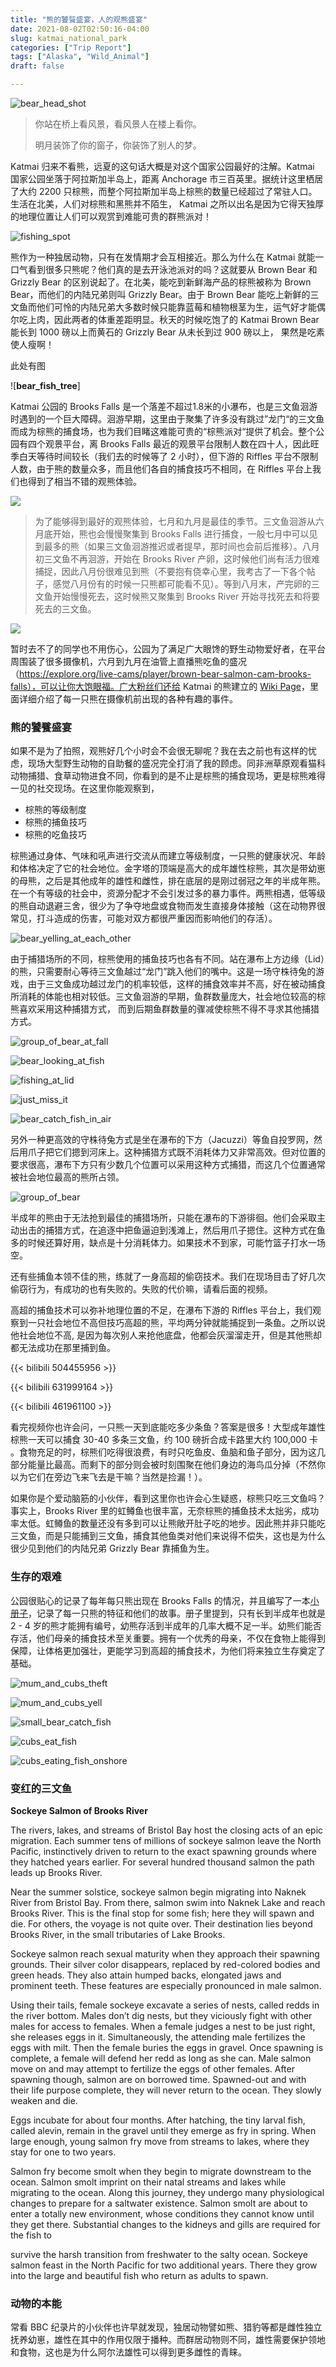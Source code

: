 ```yaml
---
title: "熊的饕餮盛宴，人的观熊盛宴"
date: 2021-08-02T02:50:16-04:00
slug: katmai_national_park
categories: ["Trip Report"]
tags: ["Alaska", "Wild_Animal"]
draft: false

---
```


![bear_head_shot]

> 你站在桥上看风景，看风景人在楼上看你。
>
> 
>
> 明月装饰了你的窗子，你装饰了别人的梦。

Katmai 归来不看熊，远夏的这句话大概是对这个国家公园最好的注解。Katmai 国家公园坐落于阿拉斯加半岛上，距离 Anchorage 市三百英里。据统计这里栖居了大约 2200 只棕熊，而整个阿拉斯加半岛上棕熊的数量已经超过了常驻人口。生活在北美，人们对棕熊和黑熊并不陌生， Katmai 之所以出名是因为它得天独厚的地理位置让人们可以观赏到难能可贵的群熊派对！

![fishing_spot]

熊作为一种独居动物，只有在发情期才会互相接近。那么为什么在 Katmai 就能一口气看到很多只熊呢？他们真的是去开泳池派对的吗？这就要从 Brown Bear 和 Grizzly Bear 的区别说起了。在北美，能吃到新鲜海产品的棕熊被称为 Brown Bear，而他们的内陆兄弟则叫 Grizzly Bear。由于 Brown Bear 能吃上新鲜的三文鱼而他们可怜的内陆兄弟大多数时候只能靠蓝莓和植物根茎为生，运气好才能偶尔吃上肉，因此两者的体重差距明显。秋天的时候吃饱了的 Katmai Brown Bear 能长到 1000 磅以上而黄石的 Grizzly Bear 从未长到过 900 磅以上， 果然是吃素使人瘦啊！

此处有图

![**bear_fish_tree**]

Katmai 公园的 Brooks Falls 是一个落差不超过1.8米的小瀑布，也是三文鱼洄游时遇到的一个巨大障碍。洄游早期，这里由于聚集了许多没有跳过”龙门“的三文鱼而成为棕熊的捕食场，也为我们目睹这难能可贵的“棕熊派对“提供了机会。整个公园有四个观景平台，离 Brooks Falls 最近的观景平台限制人数在四十人，因此旺季白天等待时间较长（我们去的时候等了 2 小时），但下游的 Riffles 平台不限制人数，由于熊的数量众多，而且他们各自的捕食技巧不相同，在 Riffles 平台上我们也得到了相当不错的观熊体验。

![](https://www.nps.gov/katm/planyourvisit/images/Brooks-Camp-map-2020.tif?maxwidth=1200&maxheight=1200&autorotate=false)

> 为了能够得到最好的观熊体验，七月和九月是最佳的季节。三文鱼洄游从六月底开始，熊也会慢慢聚集到 Brooks Falls 进行捕食，一般七月中可以见到最多的熊（如果三文鱼洄游推迟或者提早，那时间也会前后推移）。八月初三文鱼不再洄游，开始在 Brooks River 产卵，这时候他们尚有活力很难捕捉，因此八月份很难见到熊（不要抱有侥幸心里，我考古了一下各个帖子，感觉八月份有的时候一只熊都可能看不见）。等到八月末，产完卵的三文鱼开始慢慢死去，这时候熊又聚集到 Brooks River 开始寻找死去和将要死去的三文鱼。

![](https://www.nps.gov/katm/planyourvisit/images/Bear-Viewing-Calendar-688-px.jpg?maxwidth=1200&maxheight=1200&autorotate=false)

暂时去不了的同学也不用伤心，公园为了满足广大眼馋的野生动物爱好者，在平台周围装了很多摄像机，六月到九月在油管上直播熊吃鱼的盛况（https://explore.org/live-cams/player/brown-bear-salmon-cam-brooks-falls），可以让你大饱眼福。广大粉丝们还给 Katmai 的熊建立的 [Wiki Page](https://katmai-bearcams.fandom.com/wiki/Katmai_Bearcams_Wiki)，里面详细介绍了每一只熊在摄像机前出现的各种有趣的事件。

### 熊的饕餮盛宴

如果不是为了拍照，观熊好几个小时会不会很无聊呢？我在去之前也有这样的忧虑，现场大型野生动物的自助餐的盛况完全打消了我的顾虑。同非洲草原观看猫科动物捕猎、食草动物进食不同，你看到的是不止是棕熊的捕食现场，更是棕熊难得一见的社交现场。在这里你能观察到，

- 棕熊的等级制度
- 棕熊的捕鱼技巧
- 棕熊的吃鱼技巧

棕熊通过身体、气味和吼声进行交流从而建立等级制度，一只熊的健康状况、年龄和体格决定了它的社会地位。金字塔的顶端是高大的成年雄性棕熊，其次是带幼崽的母熊，之后是其他成年的雄性和雌性，排在底层的是刚过弱冠之年的半成年熊。在一个有等级的社会中，资源分配才不会引发过多的暴力事件。两熊相遇，低等级的熊自动退避三舍，很少为了争夺地盘或食物而发生直接身体接触（这在动物界很常见，打斗造成的伤害，可能对双方都很严重因而影响他们的存活）。

![bear_yelling_at_each_other]

由于捕猎场所的不同，棕熊使用的捕鱼技巧也各有不同。站在瀑布上方边缘（Lid）的熊，只需要耐心等待三文鱼越过“龙门”跳入他们的嘴中。这是一场守株待兔的游戏，由于三文鱼成功越过龙门的机率较低，这样的捕食效率并不高，好在被动捕食所消耗的体能也相对较低。三文鱼洄游的早期，鱼群数量庞大，社会地位较高的棕熊喜欢采用这种捕猎方式， 而到后期鱼群数量的骤减使棕熊不得不寻求其他捕猎方式。

![group_of_bear_at_fall]

![bear_looking_at_fish]

![fishing_at_lid]

![just_miss_it]

![bear_catch_fish_in_air]

另外一种更高效的守株待兔方式是坐在瀑布的下方（Jacuzzi）等鱼自投罗网，然后用爪子把它们摁到河床上。这种捕猎方式既不消耗体力又非常高效。但对位置的要求很高，瀑布下方只有少数几个位置可以采用这种方式捕猎，而这几个位置通常被社会地位最高的熊所占领。

![group_of_bear]

半成年的熊由于无法抢到最佳的捕猎场所，只能在瀑布的下游徘徊。他们会采取主动出击的捕猎方式，在追逐中把鱼逼迫到浅滩上，然后用爪子摁住。这种方式在鱼多的时候还算好用，缺点是十分消耗体力。如果技术不到家，可能竹篮子打水一场空。

还有些捕鱼本领不佳的熊，练就了一身高超的偷窃技术。我们在现场目击了好几次偷窃行为，有成功的也有失败的。失败的代价嘛，请看后面的视频。

高超的捕鱼技术可以弥补地理位置的不足，在瀑布下游的 Riffles 平台上，我们观察到一只社会地位不高但技巧高超的熊，平均两分钟就能捕捉到一条鱼。之所以说他社会地位不高, 是因为每次别人来抢他底盘，他都会灰溜溜走开，但是其他熊却都无法成功在那里捕到鱼。

{{< bilibili 504455956 >}}

{{< bilibili 631999164 >}}

{{< bilibili 461961100 >}}

看完视频你也许会问，一只熊一天到底能吃多少条鱼？答案是很多！大型成年雄性棕熊一天可以捕食 30-40 多条三文鱼，约 100 磅折合成卡路里大约 100,000 卡 。食物充足的时，棕熊们吃得很浪费，有时只吃鱼皮、鱼脑和鱼子部分，因为这几部分能量比最高。而剩下的部分则会被时刻围聚在他们身边的海鸟瓜分掉（不然你以为它们在旁边飞来飞去是干嘛？当然是捡漏！）。

如果你是个爱动脑筋的小伙伴，看到这里你也许会心生疑惑，棕熊只吃三文鱼吗？事实上，Brooks River 里的虹鳟鱼也很丰富，无奈棕熊的捕鱼技术太拙劣，成功率太低。虹鳟鱼的数量还没有多到可以让熊敞开肚子吃的地步。因此熊并非只能吃三文鱼，而是只能捕到三文鱼，捕食其他鱼类对他们来说得不偿失，这也是为什么很少见到他们的内陆兄弟 Grizzly  Bear 靠捕鱼为生。

### 生存的艰难

公园很贴心的记录了每年每只熊出现在 Brooks Falls 的情况，并且编写了一本[小册子](https://www.nps.gov/katm/learn/photosmultimedia/ebooks.htm)，记录了每一只熊的特征和他们的故事。册子里提到，只有长到半成年也就是 2 - 4 岁的熊才能拥有编号，幼熊存活到半成年的几率大概不足一半。幼熊们能否存活，他们母亲的捕食技术至关重要。拥有一个优秀的母亲，不仅在食物上能得到保障，让体格更加强壮，更能学习到高超的捕食技术，为他们将来独立生存奠定了基础。

![mum_and_cubs_theft]

![mum_and_cubs_yell]

![small_bear_catch_fish]

![cubs_eat_fish]

![cubs_eating_fish_onshore]

### 变红的三文鱼

**Sockeye Salmon of Brooks River**

The rivers, lakes, and streams of Bristol Bay host the closing acts of an epic migration. Each summer tens of millions of sockeye salmon leave the North Pacific, instinctively driven to return to the exact spawning grounds where they hatched years earlier. For several hundred thousand salmon the path leads up Brooks River.

Near the summer solstice, sockeye salmon begin migrating into Naknek River from Bristol Bay. From there, salmon swim into Naknek Lake and reach Brooks River. This is the final stop for some fish; here they will spawn and die. For others, the voyage is not quite over. Their destination lies beyond Brooks River, in the small tributaries of Lake Brooks.

Sockeye salmon reach sexual maturity when they approach their spawning grounds. Their silver color disappears, replaced by red-colored bodies and green heads. They also attain humped backs, elongated jaws and prominent teeth. These features are especially pronounced in male salmon.

Using their tails, female sockeye excavate a series of nests, called redds in the river bottom. Males don’t dig nests, but they viciously fight with other males for access to females. When a female judges a nest to be just right, she releases eggs in it. Simultaneously, the attending male fertilizes the eggs with milt. Then the female buries the eggs in gravel. Once spawning is complete, a female will defend her redd as long as she can. Male salmon move on and may attempt to fertilize the eggs of other females. After spawning though, salmon are on borrowed time. Spawned-out and with their life purpose complete, they will never return to the ocean. They slowly weaken and die.

Eggs incubate for about four months. After hatching, the tiny larval fish, called alevin, remain in the gravel until they emerge as fry in spring. When large enough, young salmon fry move from streams to lakes, where they stay for one to two years.

Salmon fry become smolt when they begin to migrate downstream to the ocean. Salmon smolt imprint on their natal streams and lakes while migrating to the ocean. Along this journey, they undergo many physiological changes to prepare for a saltwater existence. Salmon smolt are about to enter a totally new environment, whose conditions they cannot know until they get there. Substantial changes to the kidneys and gills are required for the fish to

survive the harsh transition from freshwater to the salty ocean. Sockeye salmon feast in the North Pacific for two additional years. There they grow into the large and beautiful fish who return as adults to spawn.

### 动物的本能

常看 BBC 纪录片的小伙伴也许早就发现，独居动物譬如熊、猎豹等都是雌性独立抚养幼崽，雄性在其中的作用仅限于播种。而群居动物则不同，雄性需要保护领地和食物，这也是为什么阿尔法雄性可以得到更多雌性的青睐。

[group_of_bear]: https://lh3.googleusercontent.com/pw/AM-JKLXM9RSMet5I4NYOdhS3ejcNzk65YwfubaLdajiLSc9z58pMhs4a78x883c6f8Toe8Hzz6xhliplc1UMOtDStGvc6x1jIcAm5kzdmE_0mtryxzU6OtwRX37lfh107SdQbUtf42dNFMoN5V-DwEqx48ywlw=w1960-h1306-no?authuser=1?.jpg
[small_bear_catch_fish]: https://lh3.googleusercontent.com/pw/AM-JKLXG3xF1_QDXU12Vwm9CsVlVsDfdMBpq2A6CPMAEUlWSaqOqvd_kk2j3k70jUzIm8gRzKb_cN7j1lYJez5OzXeY3hA5lIju8o-V9fHuyY72ekCn2kFpG-2pxuhY1Y29HGZ4mcLr60rhRs1ZfkMj1DIrdBw=w1959-h1306-no?authuser=1?.jpg
[cubs_eat_fish]: https://lh3.googleusercontent.com/pw/AM-JKLUiZBC6K933ugA5WKJ19a-Eefbi9kdVlKZZkAJ-HpLIMe6xPZLVgGFTPx2HJ7BB3UPqO_f5lFulPxzYyokYfrt_ksGM_VcFUTr3rtTHYdOO0wK4VAbaDTIK9UUkEr3QFY0LzntpBR5-B4S_kRT3vkx58g=w1960-h1306-no?authuser=1?.jpg
[bear_head_shot]: https://lh3.googleusercontent.com/pw/AM-JKLUTwHQeJu5bSNGskKl4SZa0MUrh3vx4CcI9YkDF5CzByB636j4KRZ1OtI2duewhdvFxaw-ET77sGm9zeapL12aGcvXMu0NwWgM0WgAqkDnV25WLzPOH5QdZtrDpb43TQdwdSkF5GncDp3b6nfh-iCO4Gg=w1960-h1306-no?authuser=1?.jpg
[bear_fish_tree]: https://lh3.googleusercontent.com/pw/AM-JKLUCTl_s9IKTqy1viNZBMQ7umEmGc3taOWynnphrD1bmMzyrfDTWgOxYijRHDkfcU_AkEzIBo9jij-vYjQ6iQizR2woJiIBLjoeRQWuN3kXNI7c9FkUaktbICRT82CcKp7Q5ED0ow4smBGBXYLogewhQZQ=w1960-h1306-no?authuser=1?.jpg
[group_of_bear_at_fall]: https://lh3.googleusercontent.com/pw/AM-JKLWyR-Sbamc2TJKUOkUsCfeUwZJ7jBSOoPCNCk4W48nasLVUXW-2H0cOqaBQbyw2_gJsxltiqH0QUhEW4iDYW4Wy_avEyMo_ifmzCX3ky21FTYxBdUwEHzRiSAc_brr8qJQiBoms0zUCuOCRijbAIZNJcg=w1960-h1306-no?authuser=1?.jpg
[bear_looking_at_fish]:https://lh3.googleusercontent.com/pw/AM-JKLW-ebpLWQujq164780z60dtUXa_cyZEH2rWyS3uAdsIcXM6HNRX5_cqVKZoq8OuzdOR7rzDuchmoIMZiwryPGt96o2H0h4SU57efLeDKEumXsR_Hm1s7NrQ7oUfZg6WvZuNJlrQn6-8EI2yzxh4Cc-5NQ=w1959-h1306-no?authuser=1?.jpg
[fishing_at_lid]: https://lh3.googleusercontent.com/pw/AM-JKLWglvDm7E8_hAWmappaQBllZBs7osVDd60X-dqY_dWH6AI7zcbrpn4RJtGKdvieue-3DiZQvqKSZpZFpKI0uIiTniF8Jdr9SKE5pP1eRLkmnyUS6hDkKPsGSRQhOclGQbRgIwFhGXjkMy6foMkjidsspg=w1959-h1306-no?authuser=1?.jpg
[just_miss_it]:https://lh3.googleusercontent.com/pw/AM-JKLUm5uKiqiCEq1qOh6QuXTMsF5Y-0sB3ivKjXpNy3b6pu2Ux3UpvSn24dMxy0SUgmRGB7aTTtbXzuJVwErV_MXpu4PiAB2vzpzZGZ3rRIDOqEs8I3dYNH7T-LIX7ko79CTDBmN42Xbm8IwNxQOyg-Q7vHg=w1959-h1306-no?authuser=1?.jpg
[bear_yelling_at_each_other]: https://lh3.googleusercontent.com/pw/AM-JKLWnmlgWoU_MiskGgYM0N5lG72_YxovjGNMdGSHFmDUKgQ5OVTof2YJuvcjY7HZXCKRgh7EFUcm7EHrD95CgetZyZ8Lp944OvmoqZPx9yh84yyZ4jrYGXBsscc4RhfJOno6MW2m7sH4AQypmwRUlCHiMpw=w1959-h1306-no?authuser=1?.jpg
[bear_catch_fish_in_air]: https://lh3.googleusercontent.com/pw/AM-JKLWDrsyG7uPNS1BBF7WDwOjNDHg1gnZ2CxsBSpfWUKlmZJGSpiznD-sIE50PCGhQNfD2-WBcsQHK5f3RM1Q1JIdSA_EUur5y9Kg_Vz5TGRQsWrhkW2uBP92hRpGx0GXWmE5yir2qQ4CQiksdbwzfioTvaw=w1959-h1306-no?authuser=1?.jpg
[mum_and_cubs]:  https://lh3.googleusercontent.com/pw/AM-JKLXG3VWK6E445HsqYCviest9b_Iz2p3L9b_omG3Nxw1KuEPbwh0AWg9w-mejg-0WLIoKPeunTeA8BOQJybScpXXg6G9bA-9x0t_BVwReRzwLgmBlSbov4m4ns2FZqpMon535y0olCz0tgMbJyitRF3lKMA=w1959-h1306-no?authuser=1?.jpg
[mum_and_cubs_theft]: https://lh3.googleusercontent.com/pw/AM-JKLWQ3ian_bvYtJSo7k5e73WDHTvVfbEmAo9ZRRiRy0-0Fwx974NA2NcuX6SHB__VoRfS7RQH7d4BZ3GirxwkXoCQJPP11wPDVHJzamvTFwk-c3KOBkw9OrNhsOlYiP7XsMSp6pHbuhlSSikWB_PSo4VsfA=w1959-h1306-no?authuser=1?.jpg
[mum_and_cubs_yell]: https://lh3.googleusercontent.com/pw/AM-JKLWyLUDSrEwhADGIyNPrrLEO-RFhx7vR-FtwF-KRwF_ILiiOO572NyP8twhbSKhA-nP4ZpOyCOl43whf8xRBy92UIdTam4quEA1jTDajc8npQdC_QuOeLfAcygniFI5iAjRwTshNAHAbzAJWcI_YnKhsrw=w1959-h1306-no?authuser=1?.jpg
[fishing_spot]: https://lh3.googleusercontent.com/pw/AM-JKLV0sf_JKLqfbHG4jipeUtAKgmng0gjl3MUcjVG71OJptsj4EdsO7AZTVOER_HNodZF6VRYFFq_fLBomG4lzFs_jLnTTihGe-lpk_HOYxyBhITZ4qMmjYY0Kv-ovmcoVRSag-mr3cN2zLzaBcHhrklEy7g=w1959-h1306-no?authuser=1?.jpg
[cubs_eating_fish_onshore]:https://lh3.googleusercontent.com/pw/AM-JKLX_P2zU89U7LJ4j9mOejKRfHi8u5hR_vH5MuHha3xU9gQNDUGOUUZiaVSllKCmW5okWw0gsALVGJfyAWUMcf6BjsqSHEQEnnT-0NuDfI-1yBgs0ST9lB2VwXPH3NyDvLRp-TTfO7P3WStnNUe9DwTP7hw=w1960-h1306-no?authuser=1?.jpg